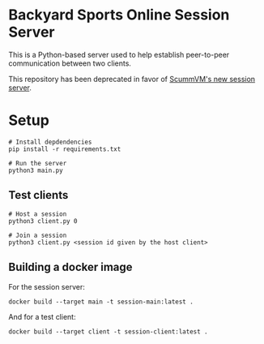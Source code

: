 # Backyard Sports Online Session Server

This is a Python-based server used to help establish peer-to-peer communication between two clients.

This repository has been deprecated in favor of [ScummVM's new session server](https://github.com/scummvm/scummvm-sites/tree/multiplayer).

# Setup
```
# Install depdendencies
pip install -r requirements.txt

# Run the server
python3 main.py
```

## Test clients
```
# Host a session
python3 client.py 0

# Join a session
python3 client.py <session id given by the host client>
```

## Building a docker image
For the session server:
```
docker build --target main -t session-main:latest .
```
And for a test client:
```
docker build --target client -t session-client:latest .
```
